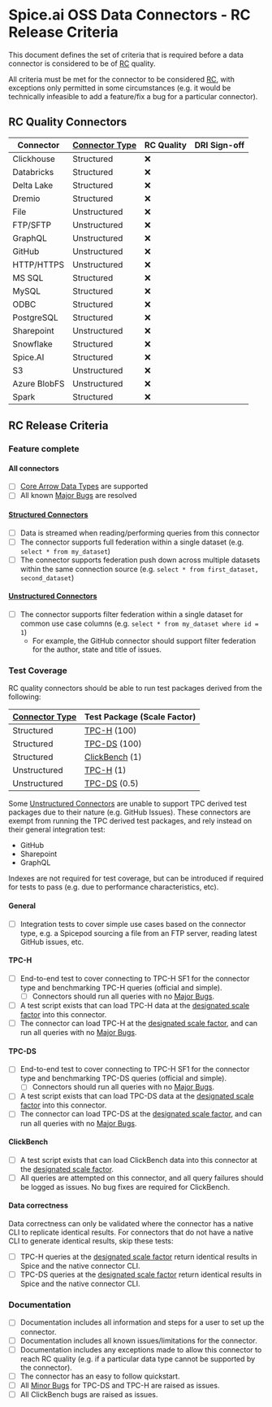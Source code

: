 # Spice.ai OSS Data Connectors - RC Release Criteria

This document defines the set of criteria that is required before a data connector is considered to be of [RC](../definitions.md) quality.

All criteria must be met for the connector to be considered [RC](../definitions.md), with exceptions only permitted in some circumstances (e.g. it would be technically infeasible to add a feature/fix a bug for a particular connector).

## RC Quality Connectors

| Connector | [Connector Type](../definitions.md) | RC Quality | DRI Sign-off |
| - | - | - | - |
| Clickhouse   | Structured | ❌ |  |
| Databricks   | Structured |❌ |  |
| Delta Lake   | Structured | ❌ |  |
| Dremio       | Structured | ❌ |  |
| File         | Unstructured | ❌ |  |
| FTP/SFTP     | Unstructured | ❌ |  |
| GraphQL      | Unstructured | ❌ |  |
| GitHub       | Unstructured | ❌ |  |
| HTTP/HTTPS   | Unstructured | ❌ |  |
| MS SQL       | Structured | ❌ |  |
| MySQL        | Structured | ❌ |  |
| ODBC         | Structured | ❌ |  |
| PostgreSQL   | Structured | ❌ |  |
| Sharepoint   | Unstructured | ❌ |  |
| Snowflake    | Structured | ❌ |  |
| Spice.AI     | Structured | ❌ |  |
| S3           | Unstructured | ❌ |  |
| Azure BlobFS | Unstructured | ❌ |  |
| Spark        | Structured | ❌ |  |

## RC Release Criteria

### Feature complete

#### All connectors

- [ ] [Core Arrow Data Types](../definitions.md) are supported
- [ ] All known [Major Bugs](../definitions.md) are resolved

#### [Structured Connectors](../definitions.md)

- [ ] Data is streamed when reading/performing queries from this connector
- [ ] The connector supports full federation within a single dataset (e.g. `select * from my_dataset`)
- [ ] The connector supports federation push down across multiple datasets within the same connection source (e.g. `select * from first_dataset, second_dataset`)

#### [Unstructured Connectors](../definitions.md)

- [ ] The connector supports filter federation within a single dataset for common use case columns (e.g. `select * from my_dataset where id = 1`)
  - For example, the GitHub connector should support filter federation for the author, state and title of issues.

### Test Coverage

RC quality connectors should be able to run test packages derived from the following:

| [Connector Type](../definitions.md) | Test Package (Scale Factor) |
| - | - |
| Structured | [TPC-H](https://www.tpc.org/TPC-H/) (100) |
| Structured | [TPC-DS](https://www.tpc.org/TPC-DS/) (100) |
| Structured | [ClickBench](https://github.com/ClickHouse/ClickBench) (1) |
| Unstructured | [TPC-H](https://www.tpc.org/TPC-H/) (1) |
| Unstructured | [TPC-DS](https://www.tpc.org/TPC-DS/) (0.5) |

Some [Unstructured Connectors](../definitions.md) are unable to support TPC derived test packages due to their nature (e.g. GitHub Issues).
These connectors are exempt from running the TPC derived test packages, and rely instead on their general integration test:

- GitHub
- Sharepoint
- GraphQL

Indexes are not required for test coverage, but can be introduced if required for tests to pass (e.g. due to performance characteristics, etc).

#### General

- [ ] Integration tests to cover simple use cases based on the connector type, e.g. a Spicepod sourcing a file from an FTP server, reading latest GitHub issues, etc.

#### TPC-H

- [ ] End-to-end test to cover connecting to TPC-H SF1 for the connector type and benchmarking TPC-H queries (official and simple).
  - [ ] Connectors should run all queries with no [Major Bugs](../definitions.md).
- [ ] A test script exists that can load TPC-H data at the [designated scale factor](#test-coverage) into this connector.
- [ ] The connector can load TPC-H at the [designated scale factor](#test-coverage), and can run all queries with no [Major Bugs](../definitions.md).

#### TPC-DS

- [ ] End-to-end test to cover connecting to TPC-H SF1 for the connector type and benchmarking TPC-DS queries (official and simple).
  - [ ] Connectors should run all queries with no [Major Bugs](../definitions.md).
- [ ] A test script exists that can load TPC-DS data at the [designated scale factor](#test-coverage) into this connector.
- [ ] The connector can load TPC-DS at the [designated scale factor](#test-coverage), and can run all queries with no [Major Bugs](../definitions.md).

#### ClickBench

- [ ] A test script exists that can load ClickBench data into this connector at the [designated scale factor](#test-coverage).
- [ ] All queries are attempted on this connector, and all query failures should be logged as issues. No bug fixes are required for ClickBench.

#### Data correctness

Data correctness can only be validated where the connector has a native CLI to replicate identical results. For connectors that do not have a native CLI to generate identical results, skip these tests:

- [ ] TPC-H queries at the [designated scale factor](#test-coverage) return identical results in Spice and the native connector CLI.
- [ ] TPC-DS queries at the [designated scale factor](#test-coverage) return identical results in Spice and the native connector CLI.

### Documentation

- [ ] Documentation includes all information and steps for a user to set up the connector.
- [ ] Documentation includes all known issues/limitations for the connector.
- [ ] Documentation includes any exceptions made to allow this connector to reach RC quality (e.g. if a particular data type cannot be supported by the connector).
- [ ] The connector has an easy to follow quickstart.
- [ ] All [Minor Bugs](../definitions.md) for TPC-DS and TPC-H are raised as issues.
- [ ] All ClickBench bugs are raised as issues.
